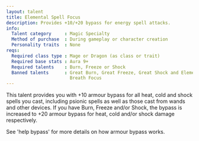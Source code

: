 ```yaml
---
layout: talent
title: Elemental Spell Focus
description: Provides +10/+20 bypass for energy spell attacks.
info:
  Talent category     : Magic Specialty
  Method of purchase  : During gameplay or character creation
  Personality traits  : None
reqs:
  Required class type : Mage or Dragon (as class or trait)
  Required base stats : Aura 9+
  Required talents    : Burn, Freeze or Shock
  Banned talents      : Great Burn, Great Freeze, Great Shock and Elemental
                        Breath Focus
---
```


This talent provides you with +10 armour bypass for all heat, cold and shock
spells you cast, including psionic spells as well as those cast from wands and
other devices.  If you have Burn, Freeze and/or Shock, the bypass is increased
to +20 armour bypass for heat, cold and/or shock damage respectively.

See 'help bypass' for more details on how armour bypass works.

